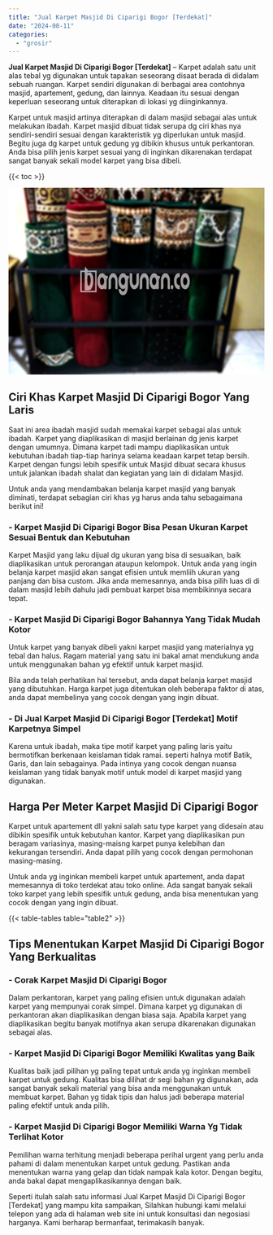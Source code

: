 ```yaml
---
title: "Jual Karpet Masjid Di Ciparigi Bogor [Terdekat]"
date: "2024-08-11"
categories: 
  - "grosir"
---
```


**Jual Karpet Masjid Di Ciparigi Bogor \[Terdekat\]** – Karpet adalah satu unit alas tebal yg digunakan untuk tapakan seseorang disaat berada di didalam sebuah ruangan. Karpet sendiri digunakan di berbagai area contohnya masjid, apartement, gedung, dan lainnya. Keadaan itu sesuai dengan keperluan seseorang untuk diterapkan di lokasi yg diinginkannya.

Karpet untuk masjid artinya diterapkan di dalam masjid sebagai alas untuk melakukan ibadah. Karpet masjid dibuat tidak serupa dg ciri khas nya sendiri-sendiri sesuai dengan karakteristik yg diperlukan untuk masjid. Begitu juga dg karpet untuk gedung yg dibikin khusus untuk perkantoran. Anda bisa pilih jenis karpet sesuai yang di inginkan dikarenakan terdapat sangat banyak sekali model karpet yang bisa dibeli.

{{< toc >}}

![Jual Karpet Masjid Di Ciparigi Bogor [Terdekat]](/images/grosir-karpet-murah-38.png)

## Ciri Khas Karpet Masjid Di Ciparigi Bogor Yang Laris

Saat ini area ibadah masjid sudah memakai karpet sebagai alas untuk ibadah. Karpet yang diaplikasikan di masjid berlainan dg jenis karpet dengan umumnya. Dimana karpet tadi mampu diaplikasikan untuk kebutuhan ibadah tiap-tiap harinya selama keadaan karpet tetap bersih. Karpet dengan fungsi lebih spesifik untuk Masjid dibuat secara khusus untuk jalankan ibadah shalat dan kegiatan yang lain di didalam Masjid.

Untuk anda yang mendambakan belanja karpet masjid yang banyak diminati, terdapat sebagian ciri khas yg harus anda tahu sebagaimana berikut ini!

### \- Karpet Masjid Di Ciparigi Bogor Bisa Pesan Ukuran Karpet Sesuai Bentuk dan Kebutuhan

Karpet Masjid yang laku dijual dg ukuran yang bisa di sesuaikan, baik diaplikasikan untuk perorangan ataupun kelompok. Untuk anda yang ingin belanja karpet masjid akan sangat efisien untuk memliih ukuran yang panjang dan bisa custom. Jika anda memesannya, anda bisa pilih luas di di dalam masjid lebih dahulu jadi pembuat karpet bisa membikinnya secara tepat.

### \- Karpet Masjid Di Ciparigi Bogor Bahannya Yang Tidak Mudah Kotor

Untuk karpet yang banyak dibeli yakni karpet masjid yang materialnya yg tebal dan halus. Ragam material yang satu ini bakal amat mendukung anda untuk menggunakan bahan yg efektif untuk karpet masjid.

Bila anda telah perhatikan hal tersebut, anda dapat belanja karpet masjid yang dibutuhkan. Harga karpet juga ditentukan oleh beberapa faktor di atas, anda dapat membelinya yang cocok dengan yang ingin dibuat.

### \- Di Jual Karpet Masjid Di Ciparigi Bogor \[Terdekat\] Motif Karpetnya Simpel

Karena untuk ibadah, maka tipe motif karpet yang paling laris yaitu bermotifkan berkenaan keislaman tidak ramai. seperti halnya motif Batik, Garis, dan lain sebagainya. Pada intinya yang cocok dengan nuansa keislaman yang tidak banyak motif untuk model di karpet masjid yang digunakan.

## Harga Per Meter Karpet Masjid Di Ciparigi Bogor

Karpet untuk apartement dll yakni salah satu type karpet yang didesain atau dibikin spesifik untuk kebutuhan kantor. Karpet yang diaplikasikan pun beragam variasinya, masing-maisng karpet punya kelebihan dan kekurangan tersendiri. Anda dapat pilih yang cocok dengan permohonan masing-masing.

Untuk anda yg inginkan membeli karpet untuk apartement, anda dapat memesannya di toko terdekat atau toko online. Ada sangat banyak sekali toko karpet yang lebih spesifik untuk gedung, anda bisa menentukan yang cocok dengan yang ingin dibuat.

{{< table-tables table="table2" >}}

## Tips Menentukan Karpet Masjid Di Ciparigi Bogor Yang Berkualitas

### \- Corak Karpet Masjid Di Ciparigi Bogor

Dalam perkantoran, karpet yang paling efisien untuk digunakan adalah karpet yang mempunyai corak simpel. Dimana karpet yg digunakan di perkantoran akan diaplikasikan dengan biasa saja. Apabila karpet yang diaplikasikan begitu banyak motifnya akan serupa dikarenakan digunakan sebagai alas.

### \- Karpet Masjid Di Ciparigi Bogor Memiliki Kwalitas yang Baik

Kualitas baik jadi pilihan yg paling tepat untuk anda yg inginkan membeli karpet untuk gedung. Kualitas bisa dilihat dr segi bahan yg digunakan, ada sangat banyak sekali material yang bisa anda menggunakan untuk membuat karpet. Bahan yg tidak tipis dan halus jadi beberapa material paling efektif untuk anda pilih.

### \- Karpet Masjid Di Ciparigi Bogor Memiliki Warna Yg Tidak Terlihat Kotor

Pemilihan warna terhitung menjadi beberapa perihal urgent yang perlu anda pahami di dalam menentukan karpet untuk gedung. Pastikan anda menentukan warna yang gelap dan tidak nampak kala kotor. Dengan begitu, anda bakal dapat mengaplikasikannya dengan baik.

Seperti itulah salah satu informasi Jual Karpet Masjid Di Ciparigi Bogor \[Terdekat\] yang mampu kita sampaikan, Silahkan hubungi kami melalui telepon yang ada di halaman web site ini untuk konsultasi dan negosiasi harganya. Kami berharap bermanfaat, terimakasih banyak.
